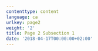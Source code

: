 ```yaml
---
contenttype: content
language: ca
urlkey: page2
weight: '2'
title: Page 2 Subsection 1
date: '2018-04-17T00:00:00+02:00'
---
```


